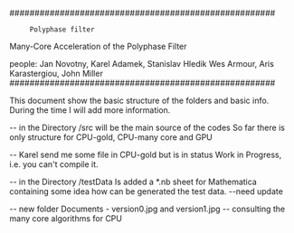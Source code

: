 #####################################################

   		 Polyphase filter
  Many-Core Acceleration of the Polyphase Filter

 people: Jan Novotny, Karel Adamek, Stanislav Hledik
 	 Wes Armour, Aris Karastergiou, John Miller
#####################################################

This document show the basic structure of the folders
and basic info. During the time I will add more information.

-- in the Directory /src will be the main source of the codes
So far there is only structure for CPU-gold, CPU-many core and GPU

-- Karel send me some file in CPU-gold but is in status Work in Progress, 
i.e. you can't compile it.

-- in the Directory /testData
Is added a *.nb sheet for Mathematica containing some idea how can be generated
the test data. --need update

-- new folder Documents - version0.jpg and version1.jpg -- consulting
	the many core algorithms for CPU

